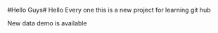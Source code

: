 #Hello Guys#
Hello Every one this is a new project for learning git hub 

New data demo is available